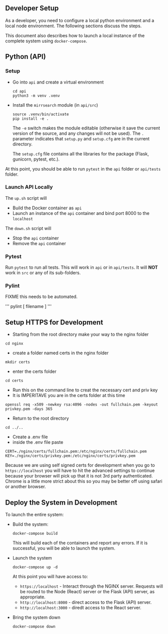 ## Developer Setup

As a developer, you need to configure a local python environment and a local
node environment.  The following sections discuss the steps.

This document also describes how to launch a local instance of the complete system using `docker-compose`.


## Python (API)

### Setup

* Go into `api` and create a virtual environment

  ```
  cd api
  python3 -m venv .venv
  ```

* Install the `mirrsearch` module (in `api/src`)  

  ```
  source .venv/bin/activate
  pip install -e .
  ```

  The `-e` switch makes the module editable (otherwise it save the current version
  of the source, and any changes will not be used).  The `.` parameter indicates
  that `setup.py` and `setup.cfg` are in the current directory.

  The `setup.cfg` file contains all the libraries for the package (Flask, gunicorn, pytest, etc.).


At this point, you should be able to run `pytest` in the `api` folder or `api/tests` folder.

### Launch API Locally

The `up.sh` script will

* Build the Docker container as `api`
* Launch an instance of the `api` container and bind port 8000 to the `localhost`

The `down.sh` script will

* Stop the `api` container
* Remove the `api` container

### Pytest

Run `pytest` to run all tests.  This will work in `api` or in `api/tests`.  It
will **NOT** work in `src` or any of its sub-folders.

### Pylint

FIXME this needs to be automated.

'''
pylint [ filename ]
'''

## Setup HTTPS for Development

* Starting from the root directory make your way to the nginx folder

```
cd nginx
```

* create a folder named certs in the nginx folder

```
mkdir certs
```

* enter the certs folder

```
cd certs
```

* Run this on the command line to creat the necessary cert and priv key
* It is IMPERITAVE you are in the certs folder at this time

```
openssl req -x509 -newkey rsa:4096 -nodes -out fullchain.pem -keyout privkey.pem -days 365
```

* Return to the root directory

```
cd ../..
```

* Create a .env file
* inside the .env file paste

```
CERT=./nginx/certs/fullchain.pem:/etc/nginx/certs/fullchain.pem
KEY=./nginx/certs/privkey.pem:/etc/nginx/certs/privkey.pem
```

Because we are using self signed certs for development when you go to 
`https://localhost` you will have to hit the advanced settings to continue
because your browser will pick up that it is not 3rd party authenticated.
Chrome is a little more strict about this so you may be better off using
safari or another browser. 

## Deploy the System in Development

To launch the entire system:

* Build the system:

  ```
  docker-compose build
  ```

  This will build each of the containers and report any errors.  If it is successful, you will be able to launch the system.

* Launch the system

  ```
  docker-compose up -d
  ```

  At this point you will have access to:

  * `https://localhost` - Interact through the NGINX server.  Requests will be routed to the Node (React) server or the Flask (API) server, as appropriate.
  * `http://localhost:8000` - direct access to the Flask (API) server.
  * `http://localhost:3000` - diredt access to the React server.

* Bring the system down

  ```
  docker-compose down
  ```

